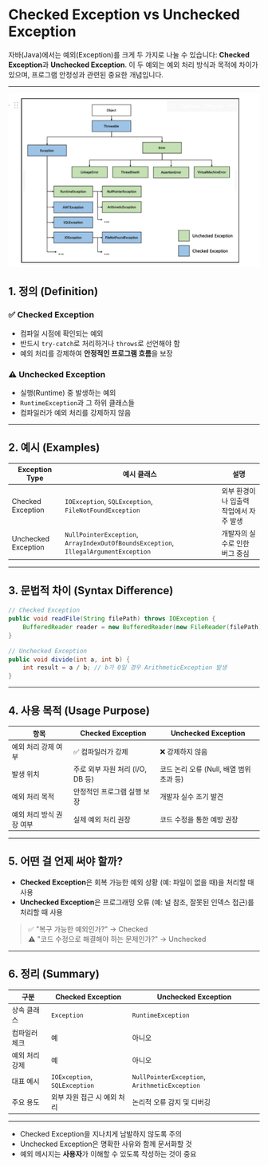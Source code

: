 
# Checked Exception vs Unchecked Exception

자바(Java)에서는 예외(Exception)를 크게 두 가지로 나눌 수 있습니다: **Checked Exception**과 **Unchecked Exception**. 이 두 예외는 예외 처리 방식과 목적에 차이가 있으며, 프로그램 안정성과 관련된 중요한 개념입니다.

---

![image description](./asset/asset1.png)

## 1. 정의 (Definition)

### ✅ Checked Exception
- 컴파일 시점에 확인되는 예외
- 반드시 `try-catch`로 처리하거나 `throws`로 선언해야 함
- 예외 처리를 강제하여 **안정적인 프로그램 흐름**을 보장

### ⚠️ Unchecked Exception
- 실행(Runtime) 중 발생하는 예외
- `RuntimeException`과 그 하위 클래스들
- 컴파일러가 예외 처리를 강제하지 않음

---

## 2. 예시 (Examples)

| Exception Type     | 예시 클래스                                      | 설명                              |
|--------------------|--------------------------------------------------|-----------------------------------|
| Checked Exception  | `IOException`, `SQLException`, `FileNotFoundException` | 외부 환경이나 입출력 작업에서 자주 발생 |
| Unchecked Exception| `NullPointerException`, `ArrayIndexOutOfBoundsException`, `IllegalArgumentException` | 개발자의 실수로 인한 버그 중심     |

---

## 3. 문법적 차이 (Syntax Difference)

```java
// Checked Exception
public void readFile(String filePath) throws IOException {
    BufferedReader reader = new BufferedReader(new FileReader(filePath));
}
```

```java
// Unchecked Exception
public void divide(int a, int b) {
    int result = a / b; // b가 0일 경우 ArithmeticException 발생
}
```

---

## 4. 사용 목적 (Usage Purpose)

| 항목                    | Checked Exception                             | Unchecked Exception                         |
|-------------------------|-----------------------------------------------|---------------------------------------------|
| 예외 처리 강제 여부     | ✅ 컴파일러가 강제                             | ❌ 강제하지 않음                             |
| 발생 위치               | 주로 외부 자원 처리 (I/O, DB 등)               | 코드 논리 오류 (Null, 배열 범위 초과 등)     |
| 예외 처리 목적          | 안정적인 프로그램 실행 보장                    | 개발자 실수 조기 발견                        |
| 예외 처리 방식 권장 여부 | 실제 예외 처리 권장                            | 코드 수정을 통한 예방 권장                   |

---

## 5. 어떤 걸 언제 써야 할까?

- **Checked Exception**은 회복 가능한 예외 상황 (예: 파일이 없을 때)을 처리할 때 사용
- **Unchecked Exception**은 프로그래밍 오류 (예: 널 참조, 잘못된 인덱스 접근)를 처리할 때 사용

> ✅ "복구 가능한 예외인가?" → Checked  
> ⚠️ "코드 수정으로 해결해야 하는 문제인가?" → Unchecked

---

## 6. 정리 (Summary)

| 구분              | Checked Exception         | Unchecked Exception          |
|-------------------|----------------------------|-------------------------------|
| 상속 클래스       | `Exception`                | `RuntimeException`            |
| 컴파일러 체크     | 예                          | 아니오                        |
| 예외 처리 강제    | 예                          | 아니오                        |
| 대표 예시         | `IOException`, `SQLException` | `NullPointerException`, `ArithmeticException` |
| 주요 용도         | 외부 자원 접근 시 예외 처리 | 논리적 오류 감지 및 디버깅     |

---

- Checked Exception을 지나치게 남발하지 않도록 주의
- Unchecked Exception은 명확한 사유와 함께 문서화할 것
- 예외 메시지는 **사용자**가 이해할 수 있도록 작성하는 것이 중요
